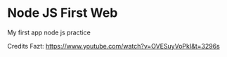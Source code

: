 # Node JS First Web
My first app node js practice 

Credits Fazt: https://www.youtube.com/watch?v=OVESuyVoPkI&t=3296s 
